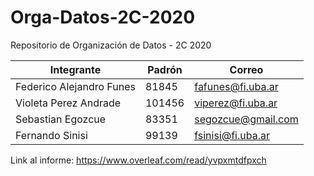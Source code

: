# Orga-Datos-2C-2020
Repositorio de Organización de Datos - 2C 2020

| Integrante             | Padrón | Correo                    | 
| ---                    |  ---   | ---                       | 
| Federico Alejandro Funes        | 81845 |  fafunes@fi.uba.ar  |   
| Violeta Perez Andrade       | 101456  | viperez@fi.uba.ar        |
| Sebastian Egozcue         | 83351 | segozcue@gmail.com        |
| Fernando Sinisi        | 99139  | fsinisi@fi.uba.ar      |

Link al informe: https://www.overleaf.com/read/yvpxmtdfpxch


 
